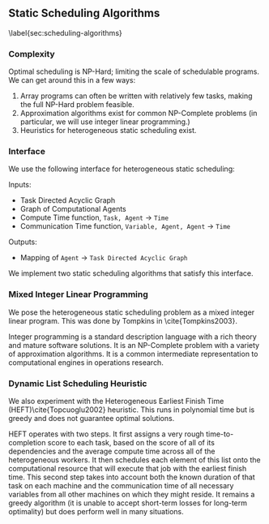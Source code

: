 
Static Scheduling Algorithms
----------------------------

\label{sec:scheduling-algorithms}


### Complexity 

Optimal scheduling is NP-Hard; limiting the scale of schedulable programs.  We can get around this in a few ways:

1.  Array programs can often be written with relatively few tasks, making the full NP-Hard problem feasible.
2.  Approximation algorithms exist for common NP-Complete problems (in particular, we will use integer linear programming.)
3.  Heuristics for heterogeneous static scheduling exist.


### Interface

We use the following interface for heterogeneous static scheduling:

Inputs:

*   Task Directed Acyclic Graph
*   Graph of Computational Agents
*   Compute Time function,  `Task, Agent` $\rightarrow$ `Time`
*   Communication Time function,  `Variable, Agent, Agent` $\rightarrow$ `Time`

Outputs:

*   Mapping of `Agent` $\rightarrow$ `Task Directed Acyclic Graph`


We implement two static scheduling algorithms that satisfy this interface.


### Mixed Integer Linear Programming

We pose the heterogeneous static scheduling problem as a mixed integer linear program.  This was done by Tompkins in \cite{Tompkins2003}. 

Integer programming is a standard description language with a rich theory and mature software solutions.  It is an NP-Complete problem with a variety of approximation algorithms.  It is a common intermediate representation to computational engines in operations research.


### Dynamic List Scheduling Heuristic

We also experiment with the Heterogeneous Earliest Finish Time (HEFT)\cite{Topcuoglu2002} heuristic.  This runs in polynomial time but is greedy and does not guarantee optimal solutions.

HEFT operates with two steps.  It first assigns a very rough time-to-completion score to each task, based on the score of all of its dependencies and the average compute time across all of the heterogeneous workers.  It then schedules each element of this list onto the computational resource that will execute that job with the earliest finish time.  This second step takes into account both the known duration of that task on each machine and the communication time of all necessary variables from all other machines on which they might reside.  It remains a greedy algorithm (it is unable to accept short-term losses for long-term optimality) but does perform well in many situations.
